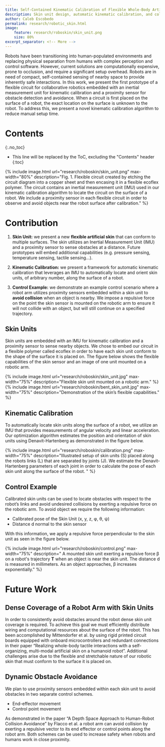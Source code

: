 ```yaml
---
title: Self-Contained Kinematic Calibration of Flexible Whole-Body Artificial Skin for Collaborative Robotics
description: Skin unit design, automatic kinematic calibration, and collision avoidance
author: Caleb Escobedo
permalink: research/robotic_skin.html
image:
    feature: research/roboskin/skin_unit.png
    size: 80%
excerpt_separator: <!-- More -->
---
```


Robots have been transitioning into human-populated environments and replacing physical separation from humans with complex perception and control software. However, current solutions are computationally expensive, prone to occlusion, and require a significant setup overhead. Robots are in need of compact, self-contained sensing of nearby space to provide inherently safe interactions.
In this work, we present the first prototype of a flexible circuit for collaborative robotics embedded with an inertial measurement unit for kinematic calibration and a proximity sensor for obstacle detection and avoidance.
When a circuit is first placed on the surface of a robot, the exact location on the surface is unknown to the robot. To address this, we present a novel kinematic calibration algorithm to reduce manual setup time.

<!-- More -->

# Contents
{:.no_toc}

* This line will be replaced by the ToC, excluding the "Contents" header
{:toc}


{% include image.html url="research/roboskin/skin_unit.png" max-width="80%" description="Fig. 1. Flexible circuit created by etching the circuit diagram into a copper sheet and then encasing it in a flexible ecoflex polymer. The circuit contains an inertial measurement unit (IMU) used in our kinematic calibration algorithm to locate the circuit on the surface of a robot. We include a proximity sensor in each flexible circuit in order to observe and avoid objects near the robot surface after calibration." %}


# Contribution

1. **Skin Unit:** we present a new **flexible artificial skin** that can conform to multiple surfaces. The skin utilizes an Inertial Measurement Unit (IMU) and a proximity sensor to sense obstacles at a distance. Future prototypes will embed additional capabilities (e.g. pressure sensing, temperature sensing, tactile sensing...).

1. **Kinematic Calibration:** we present a framework for automatic kinematic calibration that leverages an IMU to automatically locate and orient skin units, of arbitrary number, along the surface of a robot.

1. **Control Example:** we demonstrate an example control scenario where a robot arm utilizes proximity sensors embedded within a skin unit to **avoid collision** when an object is nearby. We impose a repulsive force on the point the skin sensor is mounted on the robotic arm to ensure it will not collide with an object, but will still continue on a specified trajectory.


## Skin Units

Skin units are embedded with an IMU for kinematic calibration and a proximity sensor to sense nearby objects. We chose to embed our circuit in a flexible polymer called ecoflex in order to have each skin unit conform to the shape of the surface it is placed on. The figure below shows the flexible capabilities of the skin sensor and an image of one unit mounted on a robotic arm.


<div class="row">
  <div class="col-md-6 col-print-6">
    {% include image.html url="research/roboskin/skin_unit.jpg" max-width="75%" description="Flexible skin unit mounted on a robotic arm." %}
  </div>
  <div class="col-md-6 col-print-6">
    {% include image.html url="research/roboskin/bent_skin_unit.jpg" max-width="75%" description="Demonstration of the skin’s flexible capabilities." %}
  </div>
</div>


## Kinematic Calibration

To automatically locate skin units along the surface of a robot, we utilize an IMU that provides measurements of angular velocity and linear acceleration. Our optimization algorithm estimates the position and orientation of skin units using Denavit-Hartenberg as demonstrated in the figure below.

{% include image.html url="research/roboskin/calibration.png" max-width="75%" description="Illustrated setup of skin units (S) placed along the robots links (L) that are separated by joints (J). We estimate the  Denavit-Hartenberg parameters of each joint in order to calculate the pose of each skin unit along the surface of the robot. " %}



## Control Example

Calibrated skin units can be used to locate obstacles with respect to the robot’s links and avoid undesired collisions by exerting a repulsive force on the robotic arm. To avoid object we require the following information:

* Calibrated pose of the Skin Unit (x, y, z, φ, θ, ψ)
* Distance d normal to the skin sensor

With this information, we apply a repulsive force perpendicular to the skin unit as seen in the figure below.

{% include image.html url="research/roboskin/control.png" max-width="75%" description=" A mounted skin unit exerting a repulsive force β on a robot's trajectory
**T** when an object is near the skin unit. The distance d is measured in millimeters. As an object approaches, β increases exponentially." %}


# Future Work


## Dense Coverage of a Robot Arm with Skin Units

In order to consistently avoid obstacles around the robot dense skin unit coverage is required. To achieve this goal we must efficiently distribute wiring and computational resources about the surface of the robot.
This has been accomplished by Mittendorfer et al. by using rigid printed circuit boards equipped with onboard microcontrollers and redundant connections in their paper “Realizing whole-body tactile interactions with a self-organizing, multi-modal artificial skin on a humanoid robot”.
Additional challenges arise due to the flexible and stretchable nature of our robotic skin that must conform to the surface it is placed on.


## Dynamic Obstacle Avoidance

We plan to use proximity sensors embedded within each skin unit to avoid obstacles in two separate control schemes.

* End-effector movement
* Control point movement

As demonstrated in the paper “A Depth Space Approach to Human-Robot Collision Avoidance” by Flacco et al. a robot arm can avoid collision by exerting a repulsive vector to its end effector or control points along the robot arm. Both schemes can be used to increase safety when robots and humans work in close proximity.



